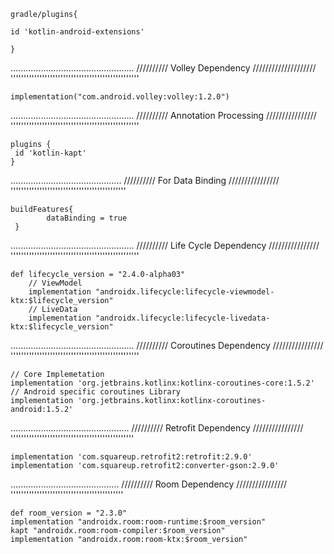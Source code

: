 	gradle/plugins{

	id 'kotlin-android-extensions'

	}

  .................................................
 ////////// Volley Dependency ////////////////////
'''''''''''''''''''''''''''''''''''''''''''''''''

	implementation("com.android.volley:volley:1.2.0")








  .................................................
 ////////// Annotation Processing ////////////////
'''''''''''''''''''''''''''''''''''''''''''''''''

	plugins {
   	 id 'kotlin-kapt'
	}


  ............................................
 ////////// For Data Binding ////////////////
''''''''''''''''''''''''''''''''''''''''''''

	buildFeatures{
        	dataBinding = true
   	 }


  .................................................
 ////////// Life Cycle Dependency ////////////////
'''''''''''''''''''''''''''''''''''''''''''''''''

	def lifecycle_version = "2.4.0-alpha03"
        // ViewModel
        implementation "androidx.lifecycle:lifecycle-viewmodel-ktx:$lifecycle_version"
        // LiveData
        implementation "androidx.lifecycle:lifecycle-livedata-ktx:$lifecycle_version"


  .................................................
 ////////// Coroutines Dependency ////////////////
'''''''''''''''''''''''''''''''''''''''''''''''''
	
	// Core Implemetation
	implementation 'org.jetbrains.kotlinx:kotlinx-coroutines-core:1.5.2'
	// Android specific coroutines Library
	implementation 'org.jetbrains.kotlinx:kotlinx-coroutines-android:1.5.2'



  ...............................................
 ////////// Retrofit Dependency ////////////////
'''''''''''''''''''''''''''''''''''''''''''''''

	implementation 'com.squareup.retrofit2:retrofit:2.9.0'
	implementation 'com.squareup.retrofit2:converter-gson:2.9.0'



  ...........................................
 ////////// Room Dependency ////////////////
'''''''''''''''''''''''''''''''''''''''''''

	def room_version = "2.3.0"
	implementation "androidx.room:room-runtime:$room_version"
	kapt "androidx.room:room-compiler:$room_version"
	implementation "androidx.room:room-ktx:$room_version"
